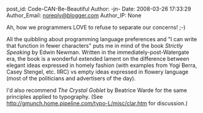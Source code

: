 post_id: Code-CAN-Be-Beautiful
Author: -jn-
Date: 2008-03-26 17:33:29
Author_Email: noreply@blogger.com
Author_IP: None

Ah, how we programmers LOVE to refuse to separate our concerns!  ;-)

All the quibbling about programming language preferences and "I can write that
function in fewer characters" puts me in mind of the book _Strictly Speaking_
by Edwin Newman. Written in the immediately-post-Watergate era, the book is a
wonderful extended lament on the difference between elegant ideas expressed in
homely fashion (with examples from Yogi Berra, Casey Stengel, etc. IIRC) vs
empty ideas expressed in flowery language (most of the politicians and
advertisers of the day).

I'd also recommend _The Crystal Goblet_ by Beatrice Warde for the same
principles applied to typography. (See
http://gmunch.home.pipeline.com/typo-L/misc/clar.htm for discussion.)
